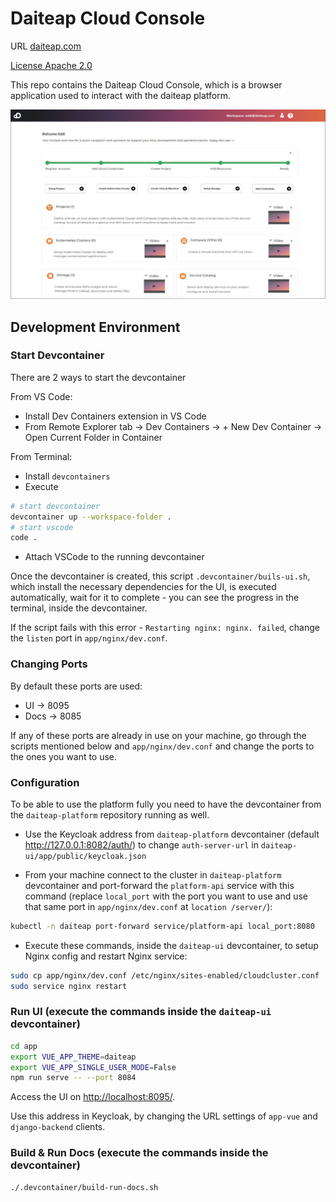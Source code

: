 # Daiteap Cloud Console

URL [daiteap.com](https://www.daiteap.com/)

[License Apache 2.0](./LICENSE)

This repo contains the Daiteap Cloud Console, which is a browser application
used to interact with the daiteap platform.

![Daiteap Console](./img/Console_Start_Screen_GitHub_small.png)

## Development Environment

### Start Devcontainer

There are 2 ways to start the devcontainer

From VS Code:

- Install Dev Containers extension in VS Code
- From Remote Explorer tab -> Dev Containers -> + New Dev Container
  -> Open Current Folder in Container

From Terminal:

- Install `devcontainers`
- Execute

```bash
# start devcontainer
devcontainer up --workspace-folder .
# start vscode
code .
```

- Attach VSCode to the running devcontainer

Once the devcontainer is created, this script `.devcontainer/buils-ui.sh`,
which install the necessary dependencies for the UI, is executed automatically,
wait for it to complete - you can see the progress in the terminal, inside the devcontainer.

If the script fails with this error - `Restarting nginx: nginx. failed`,
change the `listen` port in `app/nginx/dev.conf`.

### Changing Ports

By default these ports are used:

- UI -> 8095
- Docs -> 8085

If any of these ports are already in use on your machine,
go through the scripts mentioned below and `app/nginx/dev.conf`
and change the ports to the ones you want to use.

### Configuration

To be able to use the platform fully you need to have the devcontainer
from the `daiteap-platform` repository running as well.

- Use the Keycloak address from `daiteap-platform` devcontainer
  (default <http://127.0.0.1:8082/auth/>) to change
  `auth-server-url` in `daiteap-ui/app/public/keycloak.json`

- From your machine connect to the cluster in `daiteap-platform` devcontainer
  and port-forward the `platform-api` service with this command
  (replace `local_port` with the port you want to use
  and use that same port in `app/nginx/dev.conf` at `location /server/`):

```bash
kubectl -n daiteap port-forward service/platform-api local_port:8080
```

- Execute these commands, inside the `daiteap-ui` devcontainer,
  to setup Nginx config and restart Nginx service:

```bash
sudo cp app/nginx/dev.conf /etc/nginx/sites-enabled/cloudcluster.conf
sudo service nginx restart
```

### Run UI (execute the commands inside the `daiteap-ui` devcontainer)

```bash
cd app
export VUE_APP_THEME=daiteap
export VUE_APP_SINGLE_USER_MODE=False
npm run serve -- --port 8084
```

Access the UI on <http://localhost:8095/>.

Use this address in Keycloak,
by changing the URL settings of `app-vue` and `django-backend` clients.

### Build & Run Docs (execute the commands inside the devcontainer)

```bash
./.devcontainer/build-run-docs.sh
```
